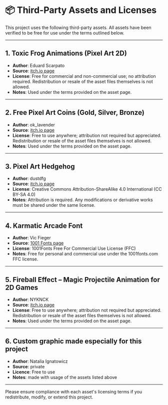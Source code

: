 # 📦 Third-Party Assets and Licenses

This project uses the following third-party assets. All assets have been verified to be free for use under the terms outlined below.

---

## 1. Toxic Frog Animations (Pixel Art 2D)
- **Author**: Eduard Scarpato
- **Source**: [itch.io page](https://eduardscarpato.itch.io/toxic-frog-animations-pixel-art-2d)
- **License**: Free for commercial and non-commercial use; no attribution required. Redistribution or resale of the asset files themselves is not allowed.
- **Notes**: Used under the terms provided on the asset page.

---

## 2. Free Pixel Art Coins (Gold, Silver, Bronze)
- **Author**: ok_lavender
- **Source**: [itch.io page](https://ok-lavender.itch.io/free-pixel-art-coins)
- **License**: Free to use anywhere; attribution not required but appreciated. Redistribution or resale of the asset files themselves is not allowed.
- **Notes**: Used under the terms provided on the asset page.

---

## 3. Pixel Art Hedgehog
- **Author**: dustdfg
- **Source**: [itch.io page](https://dustdfg.itch.io/pixel-art-hedgehog)
- **License**: Creative Commons Attribution-ShareAlike 4.0 International (CC BY-SA 4.0)
- **Notes**: Attribution is required. Any modifications or derivative works must be shared under the same license.

---

## 4. Karmatic Arcade Font
- **Author**: Vic Fieger
- **Source**: [1001 Fonts page](https://www.1001fonts.com/karmatic-arcade-font.html)
- **License**: 1001Fonts Free For Commercial Use License (FFC)
- **Notes**: Free for personal and commercial use under the 1001fonts.com FFC license.

---

## 5. Fireball Effect – Magic Projectile Animation for 2D Games
- **Author**: NYKNCK
- **Source**: [itch.io page](https://nyknck.itch.io/pixelarteffectfx017)
- **License**: Free to use anywhere; attribution not required but appreciated. Redistribution or resale of the asset files themselves is not allowed.
- **Notes**: Used under the terms provided on the asset page.

---

## 6. Custom graphic made especially for this project
- **Author**: Natalia Ignatowicz
- **Source**: private
- **Licence**: Free to use
- **Notes**: made with usage of the assets listed above

---

Please ensure compliance with each asset's licensing terms if you redistribute, modify, or extend this project.
